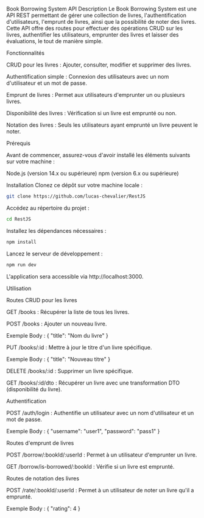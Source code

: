 Book Borrowing System API
Description
Le Book Borrowing System est une API REST permettant de gérer une collection de livres, l'authentification d'utilisateurs, l'emprunt de livres, ainsi que la possibilité de noter des livres. Cette API offre des routes pour effectuer des opérations CRUD sur les livres, authentifier les utilisateurs, emprunter des livres et laisser des évaluations, le tout de manière simple.

Fonctionnalités

CRUD pour les livres : Ajouter, consulter, modifier et supprimer des livres.

Authentification simple : Connexion des utilisateurs avec un nom d'utilisateur et un mot de passe.

Emprunt de livres : Permet aux utilisateurs d'emprunter un ou plusieurs livres.

Disponibilité des livres : Vérification si un livre est emprunté ou non.

Notation des livres : Seuls les utilisateurs ayant emprunté un livre peuvent le noter.

Prérequis

Avant de commencer, assurez-vous d'avoir installé les éléments suivants sur votre machine :

Node.js (version 14.x ou supérieure)
npm (version 6.x ou supérieure)


Installation
Clonez ce dépôt sur votre machine locale :

```bash
git clone https://github.com/lucas-chevalier/RestJS
```
Accédez au répertoire du projet :

```bash
cd RestJS
```
Installez les dépendances nécessaires :

```bash
npm install
```
Lancez le serveur de développement :

```bash
npm run dev
```
L'application sera accessible via http://localhost:3000.



Utilisation

Routes CRUD pour les livres

GET /books : Récupérer la liste de tous les livres.

POST /books : Ajouter un nouveau livre.

Exemple Body : { "title": "Nom du livre" }

PUT /books/:id : Mettre à jour le titre d'un livre spécifique.

Exemple Body : { "title": "Nouveau titre" }

DELETE /books/:id : Supprimer un livre spécifique.

GET /books/:id/dto : Récupérer un livre avec une transformation DTO (disponibilité du livre).



Authentification

POST /auth/login : Authentifie un utilisateur avec un nom d'utilisateur et un mot de passe.

Exemple Body : { "username": "user1", "password": "pass1" }

Routes d'emprunt de livres

POST /borrow/:bookId/:userId : Permet à un utilisateur d'emprunter un livre.

GET /borrow/is-borrowed/:bookId : Vérifie si un livre est emprunté.

Routes de notation des livres

POST /rate/:bookId/:userId : Permet à un utilisateur de noter un livre qu'il a emprunté.

Exemple Body : { "rating": 4 }